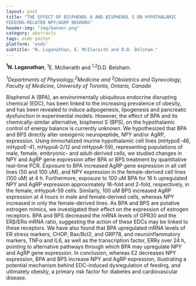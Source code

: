 ```yaml
---
layout: post
title: "THE EFFECT OF BISPHENOL A AND BISPHENOL S ON HYPOTHALAMIC
FEEDING-RELATED NPY/AGRP NEURONS"
header-img: "img/banner.png"
category: abstracts
tags: endo poster
platform: 'endo'
subtitle: "N. Loganathan, E. McIlwraith and D.D. Belsham."
---
```

**<sup>1</sup>N. Loganathan**, <sup>1</sup>E. McIlwraith and <sup>1,2</sup>D.D. Belsham.

_<sup>1</sup>Departments of Physiology,<sup>2</sup>Medicine and <sup>2</sup>Obstetrics and Gynecology, Faculty of Medicine, University of Toronto, Ontario, Canada_

Bisphenol A (BPA), an environmentally ubiquitous endocrine disrupting
chemical (EDC), has been linked to the increasing prevalence of obesity,
and has been revealed to induce adipogenesis, lipogenesis and pancreatic
dysfunction in experimental models. However, the effect of BPA and its
chemically-similar alternative, bisphenol S (BPS), on the hypothalamic
control of energy balance is currently unknown. We hypothesized that BPA
and BPS directly alter orexigenic neuropeptide, NPY and/or AgRP,
expression. Using immortalized murine hypothalamic cell lines
(mHypoE-46, mHypoE-41, mHypoA-2/12 and mHypoA-59), representing
populations of male, female, embryonic- and adult-derived cells, we
studied changes in NPY and AgRP gene expression after BPA or BPS
treatment by quantitative real-time PCR. Exposure to BPA increased AgRP
gene expression in all cell lines (50 and 100 uM), and NPY expression in
the female-derived cell lines (100 uM) at 4 h. Furthermore, exposure to
100 uM BPA for 16 h upregulated NPY and AgRP expression approximately
16-fold and 2-fold, respectively, in the female, mHypoA-59 cells.
Similarly, 100 uM BPS increased AgRP expression at 4 hours in male and
female-derived cells, whereas NPY increased in only the female-derived
lines. As BPA and BPS are putative estrogen mimics, we investigated
their effect on the expression of estrogen receptors. BPA and BPS
decreased the mRNA levels of GPR30 and the ERβ/ERα mRNA ratio,
suggesting the action of these EDCs may be linked to these receptors. We
have also found that BPA upregulated mRNA levels of ER stress markers,
CHOP, Bax/Bcl2, and GRP78, and neuroinflammatory markers, TNFα and IL6,
as well as the transcription factor, ERRγ over 24 h, pointing to
alternative pathways through which BPA may upregulate NPY and AgRP gene
expression. In conclusion, whereas E2 decreases NPY expression, BPA and
BPS increase NPY and AgRP expression, illustrating a potential mechanism
behind EDC-induced dysregulation of feeding, and ultimately obesity, a
primary risk factor for diabetes and cardiovascular disease.
